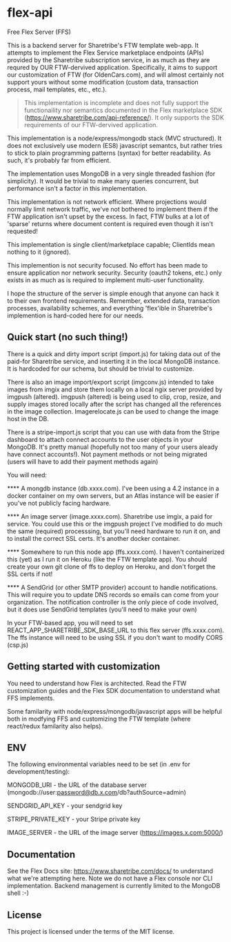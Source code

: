 # flex-api
Free Flex Server (FFS)

This is a backend server for Sharetribe's FTW template web-app. It attempts to implement the Flex Service marketplace endpoints (APIs) provided by the Sharetribe subscription service, in as much as they are requred by OUR FTW-dervived application. Specifically, it aims to support our customization of FTW (for OldenCars.com), and will almost certainly not support yours without some modification (custom data, transaction process, mail templates, etc., etc.).

> This implementation is incomplete and does not fully support the functionaility nor semantics
> documented in the Flex marketplace SDK (https://www.sharetribe.com/api-reference/). It only
> supports the SDK requirements of our FTW-dervived application.

This implementation is a node/express/mongodb stack (MVC structured). It does not exclusively use modern (ES8) javascript semantcs, but rather tries to stick to plain programming patterns (syntax) for better readability. As such, it's probably far from efficient.

The implementation uses MongoDB in a very single threaded fashion (for simplicity). It would be trivial to make many queries concurrent, but performance isn't a factor in this implementation.

This implementation is not network efficient. Where projections would normally limit network traffic, we've not bothered to implement them if the FTW application isn't upset by the excess. In fact, FTW bulks at a lot of 'sparse' returns where document content is required even though it isn't requested!

This implementation is single client/marketplace capable; ClientIds mean nothing to it (ignored).

This implemention is not security focused. No effort has been made to ensure application nor network security. Security (oauth2 tokens, etc.) only exists in as much as is required to implement multi-user functionality.

I hope the structure of the server is simple enough that anyone can hack it to their own frontend requirements. Remember, extended data, transaction processes, availability schemes, and everything  'flex'ible in Sharetribe's implemention is hard-coded here for our needs.

## Quick start (no such thing!)

There is a quick and dirty import script (import.js) for taking data out of the paid-for Sharetribe service, and inserting it in the local MongoDB instance. It is hardcoded for our schema, but should be trivial to customize.

There is also an image import/export script (imgconv.js) intended to take images from imgix and store them locally on a local ngix server provided by imgpush (altered). imgpush (altered) is being used to clip, crop, resize, and supply images stored locally after the script has changed all the references in the image collection. Imagerelocate.js can be used to change the image host in the DB.

There is a stripe-import.js script that you can use with data from the Stripe dashboard to attach connect accounts to the user objects in your MongoDB. It's pretty manual (hopefully not too many of your users aleady have connect accounts!). Not payment methods or not being migrated (users will have to add their payment methods again)

You will need:

**** A mongdb instance (db.xxxx.com). I've been using a 4.2 instance in a docker container on my own servers, but an Atlas instance will be easier if you've not publicly facing hardware.

**** An image server (image.xxxx.com). Sharetribe use imgix, a paid for service. You could use this or the imgpush project I've modified to do much the same (required) processsing, but you'll need hardware to run it on, and to install the correct SSL certs. It's another docker container.

**** Somewhere to run this node app (ffs.xxxx.com). I haven't containerized this (yet) as I run it on Heroku (like the FTW template app). You should create your own git clone of ffs to deploy on Heroku, and don't forget the SSL certs if not!

**** A SendGrid (or other SMTP provider) account to handle notifications. This will require you to update DNS records so emails can come from your organization. The notification controller is the only piece of code involved, but it does use SendGrid templates (you'll need to make your own)

In your FTW-based app, you will need to set REACT_APP_SHARETRIBE_SDK_BASE_URL to this flex server (ffs.xxxx.com). The ffs instance will need to be using SSL if you don't want to modify CORS (csp.js)

## Getting started with customization

You need to understand how Flex is architected. Read the FTW customization guides and the Flex SDK documentation to understand what FFS implements. 

Some familarity with node/express/mongodb/javascript apps will be helpful both in modfying FFS and customizing the FTW template (where react/redux familarity also helps).

## ENV

The following environmental variables need to be set (in .env for development/testing):

MONGODB_URI - the URL of the database server (mongodb://user:password@db.x.com/db?authSource=admin)

SENDGRID_API_KEY - your sendgrid key

STRIPE_PRIVATE_KEY - your Stripe private key

IMAGE_SERVER - the URL of the image server (https://images.x.com:5000/)

## Documentation

See the Flex Docs site: https://www.sharetribe.com/docs/ to understand what we're attempting here. Note we do not have a Flex console nor CLI implementation. Backend management is currently limited to the MongoDB shell :-)

## License

This project is licensed under the terms of the MIT license.

